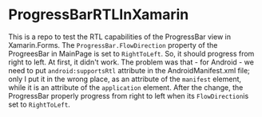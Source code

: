 # ProgressBarRTLInXamarin
This is a repo to test the RTL capabilities of the ProgressBar view in Xamarin.Forms.
The `ProgressBar.FlowDirection` property of the ProgreesBar in MainPage is set to `RightToLeft`. So, it should progress from right to left.
At first, it didn't work. The problem was that - for Android - we need to put `android:supportsRtl` attribute in the AndroidManifest.xml file; only I put it in the wrong place, as an attribute of the `manifest` element, while it is an attribute of the `application` element.
After the change, the ProgressBar properly progress from right to left when its `FlowDirection`is set to `RightToLeft`.
